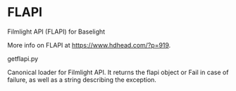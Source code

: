 # FLAPI
Filmlight API (FLAPI) for Baselight

More info on FLAPI at https://www.hdhead.com/?p=919. 

getflapi.py

Canonical loader for Filmlight API. It returns the flapi object or Fail in case of failure, as well as a string describing the exception.
